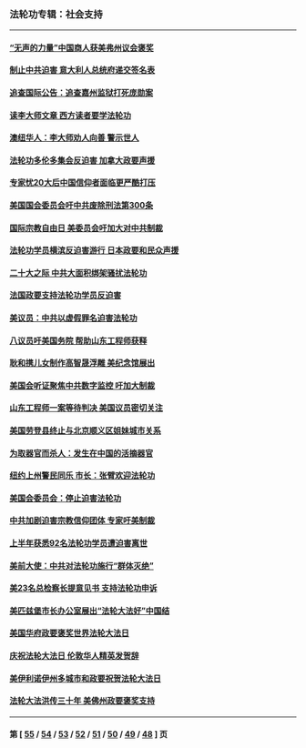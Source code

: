 ### 法轮功专辑：社会支持
---
#### [“无声的力量”中国商人获美弗州议会褒奖](../../pages/nf4386/n13941208.md?04200430) 
#### [制止中共迫害 意大利人总统府递交签名表](../../pages/nf4386/n13933726.md?04200430) 
#### [追查国际公告：追查嘉州监狱打死庞勋案](../../pages/nf4386/n13933461.md?04200430) 
#### [读李大师文章 西方读者要学法轮功](../../pages/nf4386/n13925142.md?04200430) 
#### [澳纽华人：李大师劝人向善 警示世人](../../pages/nf4386/n13924146.md?04200430) 
#### [法轮功多伦多集会反迫害 加拿大政要声援](../../pages/nf4386/n13881303.md?04200430) 
#### [专家忧20大后中国信仰者面临更严酷打压](../../pages/nf4386/n13874993.md?04200430) 
#### [美国国会委员会吁中共废除刑法第300条](../../pages/nf4386/n13868121.md?04200430) 
#### [国际宗教自由日 美委员会吁加大对中共制裁](../../pages/nf4386/n13855021.md?04200430) 
#### [法轮功学员横滨反迫害游行 日本政要和民众声援](../../pages/nf4386/n13847132.md?04200430) 
#### [二十大之际 中共大面积绑架骚扰法轮功](../../pages/nf4386/n13846381.md?04200430) 
#### [法国政要支持法轮功学员反迫害](../../pages/nf4386/n13841970.md?04200430) 
#### [美议员：中共以虚假罪名迫害法轮功](../../pages/nf4386/n13841083.md?04200430) 
#### [八议员吁美国务院 帮助山东工程师获释](../../pages/nf4386/n13836379.md?04200430) 
#### [耿和携儿女制作高智晟浮雕 美纪念馆展出](../../pages/nf4386/n13829624.md?04200430) 
#### [美国会听证聚焦中共数字监控 吁加大制裁](../../pages/nf4386/n13825083.md?04200430) 
#### [山东工程师一案等待判决 美国议员密切关注](../../pages/nf4386/n13815065.md?04200430) 
#### [美国劳登县终止与北京顺义区姐妹城市关系](../../pages/nf4386/n13811030.md?04200430) 
#### [为取器官而杀人：发生在中国的活摘器官](../../pages/nf4386/n13794731.md?04200430) 
#### [纽约上州警民同乐 市长：张臂欢迎法轮功](../../pages/nf4386/n13794375.md?04200430) 
#### [美国会委员会：停止迫害法轮功](../../pages/nf4386/n13788164.md?04200430) 
#### [中共加剧迫害宗教信仰团体 专家吁美制裁](../../pages/nf4386/n13780252.md?04200430) 
#### [上半年获悉92名法轮功学员遭迫害离世](../../pages/nf4386/n13772701.md?04200430) 
#### [美前大使：中共对法轮功施行“群体灭绝”](../../pages/nf4386/n13771705.md?04200430) 
#### [美23名总检察长提意见书 支持法轮功申诉](../../pages/nf4386/n13766596.md?04200430) 
#### [美匹兹堡市长办公室展出“法轮大法好”中国结](../../pages/nf4386/n13749721.md?04200430) 
#### [美国华府政要褒奖世界法轮大法日](../../pages/nf4386/n13743770.md?04200430) 
#### [庆祝法轮大法日 伦敦华人精英发贺辞](../../pages/nf4386/n13741593.md?04200430) 
#### [美伊利诺伊州多城市和政要祝贺法轮大法日](../../pages/nf4386/n13737149.md?04200430) 
#### [法轮大法洪传三十年 美佛州政要褒奖支持](../../pages/nf4386/n13737103.md?04200430) 

---
#### 第 [ [55](./55.md?04200430) / [54](./54.md?04200430) / [53](./53.md?04200430) / [52](./52.md?04200430) / [51](./51.md?04200430) / [50](./50.md?04200430) / [49](./49.md?04200430) / [48](./48.md?04200430) ] 页
